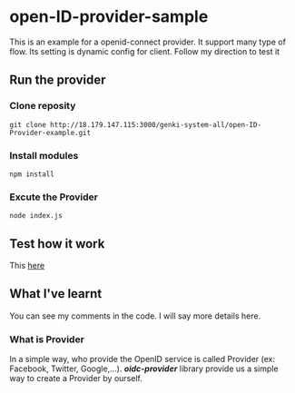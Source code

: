 # open-ID-provider-sample
This is an example for a openid-connect provider. It support many type of flow. Its setting is dynamic config for client. Follow my direction to test it
## Run the provider
### Clone reposity
```
git clone http://18.179.147.115:3000/genki-system-all/open-ID-Provider-example.git
```
### Install modules
```
npm install
```
### Excute the Provider
```
node index.js
```
## Test how it work
This  [here](http://18.179.147.115:3000/genki-system-all/OpenID-Client-Example)
## What I've learnt
You can see my comments in the code. I will say more details here.
### What is Provider
In a simple way, who provide the OpenID service is called Provider (ex: Facebook, Twitter, Google,...). ***oidc-provider*** library provide us a simple way to create a Provider by ourself.